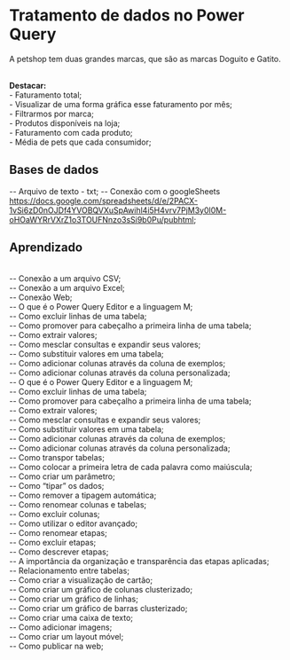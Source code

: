 <H1>Tratamento de dados no Power Query</H1>

<p>A petshop tem duas grandes marcas, que são as marcas Doguito e Gatito.</p><br>
<b>Destacar:</b><br>
    - Faturamento total;<br>
    - Visualizar de uma forma gráfica esse faturamento por mês;<br>
    - Filtrarmos por marca;<br>
    - Produtos disponíveis na loja;<br>
    - Faturamento com cada produto;<br>
    - Média de pets que cada consumidor;<br>
    
<h2>Bases de dados</h2>

-- Arquivo de texto - txt;
-- Conexão com o googleSheets <https://docs.google.com/spreadsheets/d/e/2PACX-1vSi6zD0nOJDf4YVOBQVXuSpAwihl4i5H4vrv7PjM3y0l0M-oHOaWYRrVXrZ1o3TOUFNnzo3sSi9b0Pu/pubhtml>;


<h2>Aprendizado</h2><br>
-- Conexão a um arquivo CSV;<br>
-- Conexão a um arquivo Excel;<br>
-- Conexão Web;<br>
-- O que é o Power Query Editor e a linguagem M;<br>
-- Como excluir linhas de uma tabela;<br>
-- Como promover para cabeçalho a primeira linha de uma tabela;<br>
-- Como extrair valores;<br>
-- Como mesclar consultas e expandir seus valores;<br>
-- Como substituir valores em uma tabela;<br>
-- Como adicionar colunas através da coluna de exemplos;<br>
-- Como adicionar colunas através da coluna personalizada;<br>
-- O que é o Power Query Editor e a linguagem M;<br>
-- Como excluir linhas de uma tabela;<br>
-- Como promover para cabeçalho a primeira linha de uma tabela;<br>
-- Como extrair valores;<br>
-- Como mesclar consultas e expandir seus valores;<br>
-- Como substituir valores em uma tabela;<br>
-- Como adicionar colunas através da coluna de exemplos;<br>
-- Como adicionar colunas através da coluna personalizada;<br>
-- Como transpor tabelas;<br>
-- Como colocar a primeira letra de cada palavra como maiúscula;<br>
-- Como criar um parâmetro;<br>
-- Como “tipar” os dados;<br>
-- Como remover a tipagem automática;<br>
-- Como renomear colunas e tabelas;<br>
-- Como excluir colunas;<br>
-- Como utilizar o editor avançado;<br>
-- Como renomear etapas;<br>
-- Como excluir etapas;<br>
-- Como descrever etapas;<br>
-- A importância da organização e transparência das etapas aplicadas;<br>
-- Relacionamento entre tabelas;<br>
-- Como criar a visualização de cartão;<br>
-- Como criar um gráfico de colunas clusterizado;<br>
-- Como criar um gráfico de linhas;<br>
-- Como criar um gráfico de barras clusterizado;<br>
-- Como criar uma caixa de texto;<br>
-- Como adicionar imagens;<br>
-- Como criar um layout móvel;<br>
-- Como publicar na web;<br>
